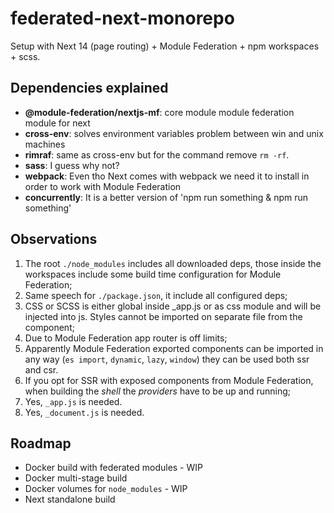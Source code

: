 # federated-next-monorepo
Setup with Next 14 (page routing) + Module Federation + npm workspaces + scss.

## Dependencies explained
- **@module-federation/nextjs-mf**: core module module federation module for next
- **cross-env**: solves environment variables problem between win and unix machines
- **rimraf**: same as cross-env but for the command remove `rm -rf`.
- **sass**: I guess why not? 
- **webpack**: Even tho Next comes with webpack we need it to install in order to work with Module Federation
- **concurrently**: It is a better version of 'npm run something & npm run something'

## Observations
1. The root `./node_modules` includes all downloaded deps, those inside the workspaces include some build time configuration for Module Federation;
2. Same speech for `./package.json`, it include all configured deps;
3. CSS or SCSS is either global inside _app.js or as css module and will be injected into js. Styles cannot be imported on separate file from the component;
4. Due to Module Federation app router is off limits;
5. Apparently Module Federation exported components can be imported in any way (`es import`, `dynamic`, `lazy`, `window`) they can be used both ssr and csr.
6. If you opt for SSR with exposed components from Module Federation, when building the _shell_ the _providers_ have to be up and running;
7. Yes, `_app.js` is needed.
8. Yes, `_document.js` is needed.

## Roadmap
- Docker build with federated modules - WIP
- Docker multi-stage build
- Docker volumes for `node_modules` - WIP
- Next standalone build